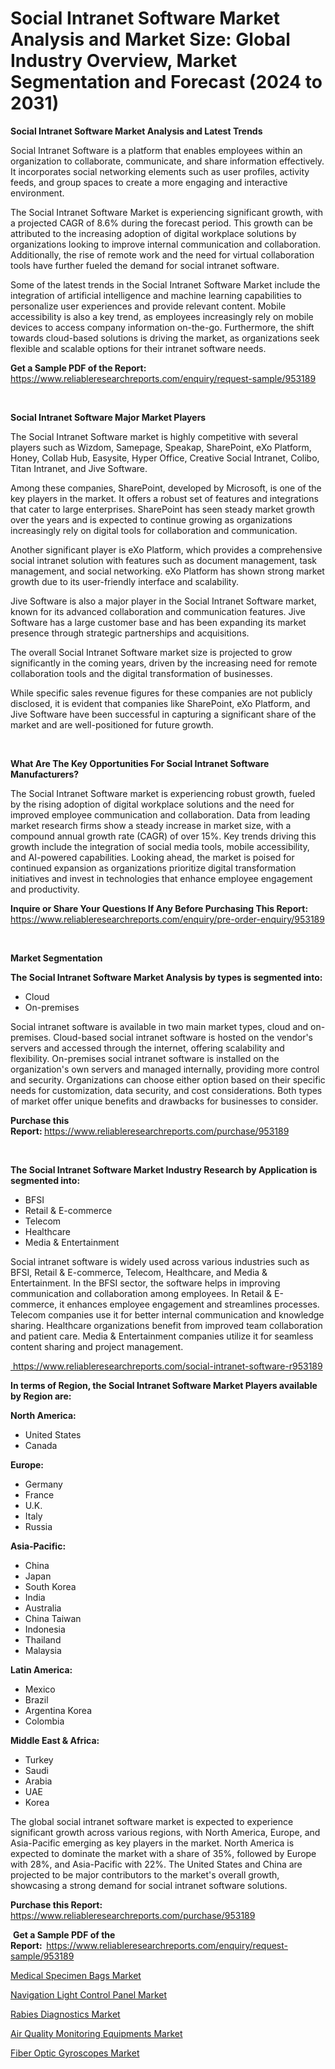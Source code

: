 <p><h1>Social Intranet Software Market Analysis and Market Size: Global Industry Overview, Market Segmentation and Forecast (2024 to 2031)</h1></p><p><strong>Social Intranet Software Market Analysis and Latest Trends</strong></p>
<p><p>Social Intranet Software is a platform that enables employees within an organization to collaborate, communicate, and share information effectively. It incorporates social networking elements such as user profiles, activity feeds, and group spaces to create a more engaging and interactive environment.</p><p>The Social Intranet Software Market is experiencing significant growth, with a projected CAGR of 8.6% during the forecast period. This growth can be attributed to the increasing adoption of digital workplace solutions by organizations looking to improve internal communication and collaboration. Additionally, the rise of remote work and the need for virtual collaboration tools have further fueled the demand for social intranet software.</p><p>Some of the latest trends in the Social Intranet Software Market include the integration of artificial intelligence and machine learning capabilities to personalize user experiences and provide relevant content. Mobile accessibility is also a key trend, as employees increasingly rely on mobile devices to access company information on-the-go. Furthermore, the shift towards cloud-based solutions is driving the market, as organizations seek flexible and scalable options for their intranet software needs.</p></p>
<p><strong>Get a Sample PDF of the Report:&nbsp;</strong> <a href="https://www.reliableresearchreports.com/enquiry/request-sample/953189">https://www.reliableresearchreports.com/enquiry/request-sample/953189</a></p>
<p>&nbsp;</p>
<p><strong>Social Intranet Software Major Market Players</strong></p>
<p><p>The Social Intranet Software market is highly competitive with several players such as Wizdom, Samepage, Speakap, SharePoint, eXo Platform, Honey, Collab Hub, Easysite, Hyper Office, Creative Social Intranet, Colibo, Titan Intranet, and Jive Software.</p><p>Among these companies, SharePoint, developed by Microsoft, is one of the key players in the market. It offers a robust set of features and integrations that cater to large enterprises. SharePoint has seen steady market growth over the years and is expected to continue growing as organizations increasingly rely on digital tools for collaboration and communication.</p><p>Another significant player is eXo Platform, which provides a comprehensive social intranet solution with features such as document management, task management, and social networking. eXo Platform has shown strong market growth due to its user-friendly interface and scalability.</p><p>Jive Software is also a major player in the Social Intranet Software market, known for its advanced collaboration and communication features. Jive Software has a large customer base and has been expanding its market presence through strategic partnerships and acquisitions.</p><p>The overall Social Intranet Software market size is projected to grow significantly in the coming years, driven by the increasing need for remote collaboration tools and the digital transformation of businesses.</p><p>While specific sales revenue figures for these companies are not publicly disclosed, it is evident that companies like SharePoint, eXo Platform, and Jive Software have been successful in capturing a significant share of the market and are well-positioned for future growth.</p></p>
<p>&nbsp;</p>
<p><strong>What Are The Key Opportunities For Social Intranet Software Manufacturers?</strong></p>
<p><p>The Social Intranet Software market is experiencing robust growth, fueled by the rising adoption of digital workplace solutions and the need for improved employee communication and collaboration. Data from leading market research firms show a steady increase in market size, with a compound annual growth rate (CAGR) of over 15%. Key trends driving this growth include the integration of social media tools, mobile accessibility, and AI-powered capabilities. Looking ahead, the market is poised for continued expansion as organizations prioritize digital transformation initiatives and invest in technologies that enhance employee engagement and productivity.</p></p>
<p><strong>Inquire or Share Your Questions If Any Before Purchasing This Report:</strong> <a href="https://www.reliableresearchreports.com/enquiry/pre-order-enquiry/953189">https://www.reliableresearchreports.com/enquiry/pre-order-enquiry/953189</a></p>
<p>&nbsp;</p>
<p><strong>Market Segmentation</strong></p>
<p><strong>The Social Intranet Software Market Analysis by types is segmented into:</strong></p>
<p><ul><li>Cloud</li><li>On-premises</li></ul></p>
<p><p>Social intranet software is available in two main market types, cloud and on-premises. Cloud-based social intranet software is hosted on the vendor's servers and accessed through the internet, offering scalability and flexibility. On-premises social intranet software is installed on the organization's own servers and managed internally, providing more control and security. Organizations can choose either option based on their specific needs for customization, data security, and cost considerations. Both types of market offer unique benefits and drawbacks for businesses to consider.</p></p>
<p><strong>Purchase this Report:&nbsp;</strong><a href="https://www.reliableresearchreports.com/purchase/953189">https://www.reliableresearchreports.com/purchase/953189</a></p>
<p>&nbsp;</p>
<p><strong>The Social Intranet Software Market Industry Research by Application is segmented into:</strong></p>
<p><ul><li>BFSI</li><li>Retail & E-commerce</li><li>Telecom</li><li>Healthcare</li><li>Media & Entertainment</li></ul></p>
<p><p>Social intranet software is widely used across various industries such as BFSI, Retail & E-commerce, Telecom, Healthcare, and Media & Entertainment. In the BFSI sector, the software helps in improving communication and collaboration among employees. In Retail & E-commerce, it enhances employee engagement and streamlines processes. Telecom companies use it for better internal communication and knowledge sharing. Healthcare organizations benefit from improved team collaboration and patient care. Media & Entertainment companies utilize it for seamless content sharing and project management.</p></p>
<p><a href="https://www.reliableresearchreports.com/social-intranet-software-r953189">&nbsp;https://www.reliableresearchreports.com/social-intranet-software-r953189</a></p>
<p><strong>In terms of Region, the Social Intranet Software Market Players available by Region are:</strong></p>
<p>
    <p> <strong> North America: </strong>
        <ul>
            <li>United States</li>
            <li>Canada</li>
        </ul>
        </p> 
    <p> <strong> Europe: </strong>
        <ul>
            <li>Germany</li>
            <li>France</li>
            <li>U.K.</li>
            <li>Italy</li>
            <li>Russia</li>
        </ul>
        </p> 
    <p> <strong> Asia-Pacific: </strong>
        <ul>
            <li>China</li>
            <li>Japan</li>
            <li>South Korea</li>
            <li>India</li>
            <li>Australia</li>
            <li>China Taiwan</li>
            <li>Indonesia</li>
            <li>Thailand</li>
            <li>Malaysia</li>
        </ul>
        </p> 
    <p> <strong> Latin America: </strong>
        <ul>
            <li>Mexico</li>
            <li>Brazil</li>
            <li>Argentina Korea</li>
            <li>Colombia</li>
        </ul>
        </p> 
    <p> <strong> Middle East & Africa: </strong>
        <ul>
            <li>Turkey</li>
            <li>Saudi</li>
            <li>Arabia</li>
            <li>UAE</li>
            <li>Korea</li>
        </ul>
    </p>
    </p>
<p><p>The global social intranet software market is expected to experience significant growth across various regions, with North America, Europe, and Asia-Pacific emerging as key players in the market. North America is expected to dominate the market with a share of 35%, followed by Europe with 28%, and Asia-Pacific with 22%. The United States and China are projected to be major contributors to the market's overall growth, showcasing a strong demand for social intranet software solutions.</p></p>
<p><strong>Purchase this Report: </strong><a href="https://www.reliableresearchreports.com/purchase/953189">https://www.reliableresearchreports.com/purchase/953189</a></p>
<p>&nbsp;<strong>Get a Sample PDF of the Report:&nbsp;&nbsp;</strong><a href="https://www.reliableresearchreports.com/enquiry/request-sample/953189">https://www.reliableresearchreports.com/enquiry/request-sample/953189</a></p>
<p><strong></strong></p>
<p><p><a href="https://www.linkedin.com/pulse/strategic-insights-global-medical-specimen-bags-market-trends-9gwle?trackingId=uhyDOQ8%2FQzWmPXpTjI%2B9Tw%3D%3D">Medical Specimen Bags Market</a></p><p><a href="https://medium.com/@michael.parsons65654/navigation-light-control-panel-market-research-report-includes-analysis-on-market-size-share-and-94fdc654a6fc">Navigation Light Control Panel Market</a></p><p><a href="https://github.com/labibmmn112/Market-Research-Report-List-1/blob/main/rabies-diagnostics-market.md">Rabies Diagnostics Market</a></p><p><a href="https://www.linkedin.com/pulse/comprehensive-analysis-global-air-quality-monitoring-equipments-mykuc?trackingId=axZbECPWQNWHtOoXCq1bsg%3D%3D">Air Quality Monitoring Equipments Market</a></p><p><a href="https://medium.com/@ivethfonsecal57/fiber-optic-gyroscopes-market-size-is-growing-at-cagr-of-5-this-report-covers-analysis-by-market-506838930aa5">Fiber Optic Gyroscopes Market</a></p></p>